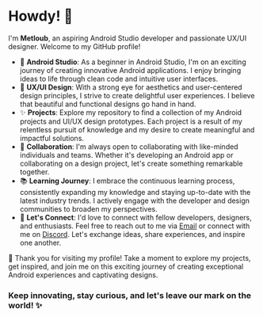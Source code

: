 # Howdy! 👋

I'm **__Metloub__**, an aspiring Android Studio developer and passionate UX/UI designer. Welcome to my GitHub profile!

- 📱 **Android Studio**: As a beginner in Android Studio, I'm on an exciting journey of creating innovative Android applications. I enjoy bringing ideas to life through clean code and intuitive user interfaces.
- 🎨 **UX/UI Design**: With a strong eye for aesthetics and user-centered design principles, I strive to create delightful user experiences. I believe that beautiful and functional designs go hand in hand.
- ✨ **Projects**: Explore my repository to find a collection of my Android projects and UI/UX design prototypes. Each project is a result of my relentless pursuit of knowledge and my desire to create meaningful and impactful solutions.
- 🤝 **Collaboration**: I'm always open to collaborating with like-minded individuals and teams. Whether it's developing an Android app or collaborating on a design project, let's create something remarkable together.
- 📚 **Learning Journey**: I embrace the continuous learning process, consistently expanding my knowledge and staying up-to-date with the latest industry trends. I actively engage with the developer and design communities to broaden my perspectives.
- 🌟 **Let's Connect**: I'd love to connect with fellow developers, designers, and enthusiasts. Feel free to reach out to me via [Email](mailto:metloubalah@gmail.com) or connect with me on [Discord](https://discord.gg/v8zNt53EMQ). Let's exchange ideas, share experiences, and inspire one another.

🚀 Thank you for visiting my profile! Take a moment to explore my projects, get inspired, and join me on this exciting journey of creating exceptional Android experiences and captivating designs.

### Keep innovating, stay curious, and let's leave our mark on the world! ✨
